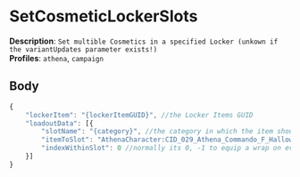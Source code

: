 # SetCosmeticLockerSlots

**Description**: `Set multible Cosmetics in a specified Locker (unkown if the variantUpdates parameter exists!)` \
**Profiles**: `athena`, `campaign`

## Body
```js
{
    "lockerItem": "{lockerItemGUID}", //the Locker Items GUID
    "loadoutData": [{
        "slotName": "{category}", //the category in which the item should be set, e.g. Character, Backpack, Dance
        "itemToSlot": "AthenaCharacter:CID_029_Athena_Commando_F_Halloween", //the cosmetic to equip (see formating in the example!)
        "indexWithinSlot": 0 //normally its 0, -1 to equip a wrap on every slot, else (0-5 on emotes stuff, 0-6 on wraps stuff)
    }]
}
```
